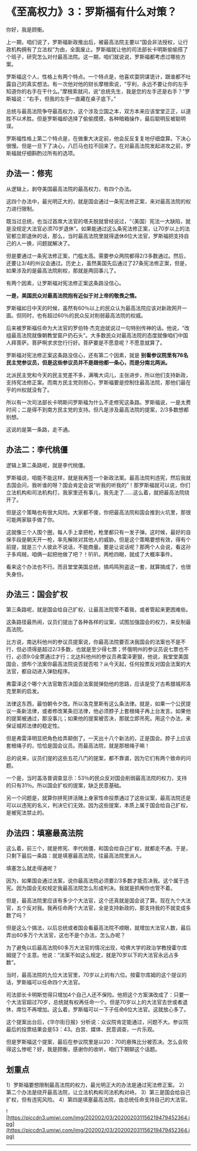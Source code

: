 # 《至高权力》3：罗斯福有什么对策？

你好，我是顾衡。

上一期，咱们说了，罗斯福新政推出后，被最高法院主要以“国会非法授权，让行政机构拥有了立法权”为由，全面废止。罗斯福就让他的司法部长卡明斯偷偷搭了个班子，研究怎么对付最高法院。这一期，咱们就说说，罗斯福都考虑过哪些方案。

罗斯福这个人，性格上有两个特点。一个特点是，他喜欢耍阴谋诡计，跟谁都不吐露自己的真实想法。有一次他对他的财长摩根索说，“亨利，永远不要让你的左手知道你的右手在干什么。”摩根索就问，说“总统先生，我是您的左手还是右手？”罗斯福说：“右手，但我的左手一直藏在桌子底下。”

总统与最高法院争夺最高权力，这个涉及立国之本，双方本来应该堂堂正正，以道胜不以术胜。但是罗斯福却选择了偷偷摸摸，各种暗箱操作，最后聪明反被聪明误。

罗斯福性格上第二个特点是，在做重大决定前，他会反反复复地仔细盘算。下决心很慢。但是一旦下了决心，八匹马也拉不回来了。在对最高法院发起进攻之前，罗斯福就仔细斟酌过所有的选项。

## 办法一：修宪

从逻辑上，剥夺美国最高法院的最高权力，有四个办法。

这四个办法中，最光明正大的，就是国会通过一条宪法修正案，来对最高法院的权力进行限制。

既当过总统，也当过首席大法官的塔夫脱就曾经说过，“（美国）宪法一大缺陷，就是没规定大法官必须70岁退休”。如果能通过这么条宪法修正案，让70岁以上的法官都立即退休的话，那么，当时最高法院里就得退休6位大法官，罗斯福把支持自己的人一换，问题就解决了。

但是要通过一条宪法修正案，门槛太高。需要参众两院都得2/3多数通过。然后，还要让3/4的州议会通过。历史上，虽然美国先后通过了27条宪法修正案，但是，如果涉及的是最高法院削权，那就是两回事儿了。

有两个因素，让罗斯福对宪法修正案这条路没信心。

 **一是，美国民众对最高法院抱有近似于对上帝的敬畏之情。**

罗斯福如日中天的时候，虽然有60％以上的民众认为最高法院应该对新政网开一面。但同时，也有超过60％的民众反对削弱最高法院的权威。

后来被罗斯福任命为大法官的罗伯特·杰克逊就说过一句特别传神的话。他说，“改组最高法院就像朝教堂窗户扔石头”。大多数民众对最高法院的态度就像咱们中国人拜菩萨。菩萨啊求求您行行好。菩萨要是不愿意呢？不愿意就算了。

罗斯福对宪法修正案这条路没信心，还有第二个因素，就是 **别看参议院里有76名民主党参议员，但是这些参议员并不是跟他都一条心，而是分南北两派。**

北派民主党和今天的民主党差不多，满嘴大词儿，主张进步，所以他们支持新政，支持宪法修正案。而南方民主党则担心，罗斯福要是控制住最高法院，那他们最在乎的州权就没有了。

所以有一次司法部长卡明斯问罗斯福为什么不走修宪这条路。罗斯福说，一是太费时间；二是得不到南方民主党的支持。但凡是涉及最高法院的提案，2/3多数想都别想。

这说的是第一条路，走不通。

## 办法二：李代桃僵

逻辑上第二条路呢，就是李代桃僵。

罗斯福说，咱能不能这样，就是我再签一个新政法案。最高法院判违宪，然后我就去国会问，我听谁的呀？国会肯定会说“听我的听我的”！那罗斯福就可以说，你们立法机构和司法机构打，我家里还有事儿，我先走了……这么着，就把最高法院绕开了。

但是这个策略也有很大风险。大家都不傻，你把最高法院和国会推到火坑里，那很可能两家联手做了你。

这就像三个人围个圈，每人手上拿把枪，枪里都只有一发子弹。这时候，最好的自保手段是朝天开一枪，率先解除对其他人的威胁。但是这个策略要想有效，得有个前提，就是三个人彼此不说话，不能商量。要是让说话呢？那两个人会说，看这孙子多鸡贼，咱俩一起把他做了吧？！叭叭，两枪四眼，就成了大概率事件。

看来这个办法也不行。而且堂堂美国总统，搞鸡鸣狗盗这一套，就算搞成了，也很失身份。

## 办法三：国会扩权

第三条路呢，就是国会给自己扩权，让最高法院管不着我，或者管起来更困难些。

这条路径最热闹，议员们提出了各种各样的议案，试图加强国会的权力，来反制最高法院。

比方说，南达科他州的参议员提案说，你最高法院要否决我国会的法案也不是不行，但必须得是超过2/3多数，也就是至少得七票；怀俄明州的参议员说七票也不行，必须9:0全票通过才行；北达科他州的参议员弗雷泽更狠，他说，我堂堂美国国会，颁布个法案你最高法院说否就否啦？从今天起，任何投票反对国会法案的大法官，都自动进入弹劾程序。

弗雷泽这个哪个大法官敢否决国会法案就弹劾他的思路，应该是受了古希腊城邦洛克里斯的启发。

法律这东西，最怕朝令夕改。所以洛克里斯有这么条法律。就是，如果一个公民提议一条新法律，或者修改某条旧法律，他必须脖子上套根绳子再上台发言。如果他的提案被通过，那没事儿；如果他的提案被否决，那就立即吊死。用这个办法，来保证城邦法律的稳定性。

但是弗雷泽明显把角色给弄颠倒了。一天出十八个新法的，正是国会。脖子上应该套根绳子的，恰恰是国会议员。而最高法院，就是那根绳子嘛！

总的说来，议员们提的这些五花八门的提案，都不靠谱，因为它们有两个致命的问题。

一个是，当时盖洛普调查显示：53％的民众反对国会削弱最高法院的权力，支持的只有31％。所以国会扩权的提案，缺乏民意基础。

另一个问题是，就算你拼死拼活赌上身家性命投票通过了这些议案，最高法院还是可以以违宪的名义，判决它们无效。因为这些提案，本质上属于国会给自己扩权，是被宪法禁止的。

## 办法四：填塞最高法院

这么着，前三个，就是修宪、李代桃僵，和国会给自己扩权，就都走不通。于是，只剩下最后一条路：就是填塞最高法院，往最高法院里派人。

填塞怎么就走得通呢？

因为，如果国会通过法案，说你最高法院必须要2/3多数才能否决我。这个属于违宪。因为国会无权规定我最高法院怎么形成判决。我就是抓阄你也管不着。

但是，最高法院里应该有多少个大法官，这个还真就是国会说了算。现在九个大法官，五个反对我。我再任命两个大法官，全是支持新政的，那支持我的不就变成多数了吗？

但是这么个搞法，以后总统或者国会看最高法院不顺眼，就增加大法官人数，最后弄出60多万个大法官，这也不是个办法，怎么办呢？

为了避免以后最高法院60多万大法官的情况出现，哈佛大学的政治学教授霍尔库姆提了个主意。他说：“法案不如这么规定，就是70岁以下的大法官永远占多数”。

当时，最高法院的九位大法官里，70岁以上的有六位。按霍尔库姆的这个提议的话，罗斯福可以任命四个大法官。

司法部长卡明斯觉得只增加4个自己人还不保险。他把这个方案演改成了：只要一个大法官超过70岁，总统就有权再任命一个。但是70岁以上的大法官去世或者退休，席位不再增加。这么着，罗斯福可以一下子任命6位大法官。这就放心多了。

这个提案出台后，《华尔街日报》分析说：众议院肯定能通过，问题不大。参议院最后的投票结果会是53：43。白宫、媒体、民意调查，一片乐观。

但是罗斯福这个提案，最后在参议院里是以20：70的悬殊比分被否决。怎么会败得这么惨呢？好，我是顾衡，感谢你的收听，咱们下期聊这个话题。

## 划重点

1）罗斯福要想限制最高法院的权力，最光明正大的办法是通过宪法修正案。
2）第二个办法是绕开最高法院，让立法机构和司法机构对峙。
3）第三是国会给自己扩权，但有违宪风险。
4）第四是填塞最高法院，由总统任命支持自己的大法官。

![https://piccdn3.umiwi.com/img/202002/03/202002031156219479452364.jpg](https://piccdn3.umiwi.com/img/202002/03/202002031156219479452364.jpg)

---
